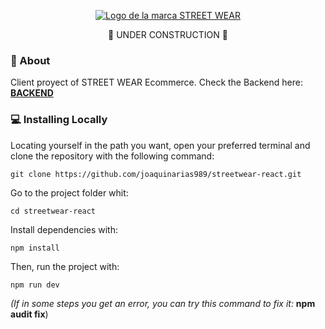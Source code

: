<p align="center">
    <a href="" rel="noopener" target="_blank">
        <img width=auto height=auto src="https://i.ibb.co/Mccktvc/Favicon.png" alt="Logo de la marca STREET WEAR">
    </a>
</p>

<p align="center">🚧 UNDER CONSTRUCTION 🚧</p>

### 🧐 About

Client proyect of STREET WEAR Ecommerce.
Check the Backend here: **[BACKEND](https://github.com/joaquinarias989/nodejs-32070/tree/master/challenge-17-pre-entrega)**

### 💻 Installing Locally

Locating yourself in the path you want, open your preferred terminal and clone the repository with the following command:

```
git clone https://github.com/joaquinarias989/streetwear-react.git
```

Go to the project folder whit:

```
cd streetwear-react
```

Install dependencies with:

```
npm install
```

Then, run the project with:

```
npm run dev
```

<i>(If in some steps you get an error, you can try this command to fix it:</i>
<b>npm audit fix</b>)
